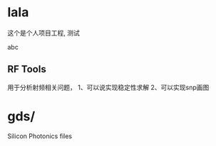 # lala
这个是个人项目工程, 测试

abc

## RF Tools
用于分析射频相关问题，
1、可以说实现稳定性求解
2、可以实现snp画图

# gds/
Silicon Photonics files
